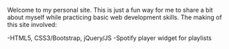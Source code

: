 
Welcome to my personal site. 
This is just a fun way for me to share a bit about myself while practicing basic web development skills. 
The making of this site involved:

-HTML5, CSS3/Bootstrap, jQuery/JS
-Spotify player widget for playlists
